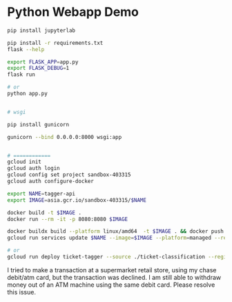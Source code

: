 # Python Webapp Demo


```bash
pip install jupyterlab

```

```bash
pip install -r requirements.txt
flask --help

export FLASK_APP=app.py
export FLASK_DEBUG=1
flask run

# or
python app.py


# wsgi

pip install gunicorn

gunicorn --bind 0.0.0.0:8000 wsgi:app


# ============
gcloud init
gcloud auth login
gcloud config set project sandbox-403315
gcloud auth configure-docker

export NAME=tagger-api
export IMAGE=asia.gcr.io/sandbox-403315/$NAME

docker build -t $IMAGE .
docker run --rm -it -p 8080:8080 $IMAGE

docker buildx build --platform linux/amd64  -t $IMAGE . && docker push $IMAGE
gcloud run services update $NAME --image=$IMAGE --platform=managed --region=us-central1

# or
gcloud run deploy ticket-tagger --source ./ticket-classification --region=us-central1
```

I tried to make a transaction at a supermarket retail store, using my chase debit/atm card, but the transaction was declined. I am still able to withdraw money out of an ATM machine using the same debit card. Please resolve this issue.